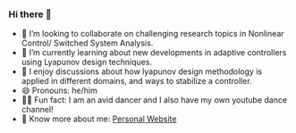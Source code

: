 ### Hi there 👋

* 👬 I’m looking to collaborate on challenging research topics in Nonlinear Control/ Switched System Analysis.
* 🌱 I’m currently learning about new developments in adaptive controllers using Lyapunov design techniques.
* 💬 I enjoy discussions about how lyapunov design methodology is applied in different domains, and ways to stabilize a controller.
* 😄 Pronouns: he/him
* 🕺🏽 Fun fact: I am an avid dancer and I also have my own youtube dance channel!
* 👦 Know more about me: [Personal Website](https://kaushikjadav1811.wixsite.com/my-site)

<!--
**kaushik-jadav/kaushik-jadav** is a ✨ _special_ ✨ repository because its `README.md` (this file) appears on your GitHub profile.

Here are some ideas to get you started:

- 🔭 I’m currently working on ...
- 🌱 I’m currently learning ...
- 👯 I’m looking to collaborate on ...
- 🤔 I’m looking for help with ...
- 💬 Ask me about ...
- 📫 How to reach me: ...
- 😄 Pronouns: ...
- ⚡ Fun fact: ...
-->
